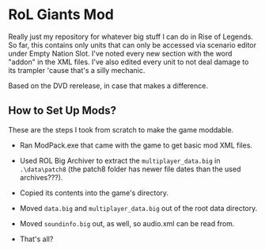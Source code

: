 # RoL Giants Mod

Really just my repository for whatever big stuff I can do in Rise of Legends. So far, this contains only units that can only be accessed via scenario editor under Empty Nation Slot. I've noted every new section with the word "addon" in the XML files. I've also edited every unit to not deal damage to its trampler 'cause that's a silly mechanic.

Based on the DVD rerelease, in case that makes a difference.

## How to Set Up Mods?

These are the steps I took from scratch to make the game moddable.

- Ran ModPack.exe that came with the game to get basic mod XML files.

- Used ROL Big Archiver to extract the ``multiplayer_data.big`` in ``.\data\patch8`` (the patch8 folder has newer file dates than the used archives???).

- Copied its contents into the game's directory.

- Moved ``data.big`` and ``multiplayer_data.big`` out of the root data directory.

- Moved ``soundinfo.big`` out, as well, so audio.xml can be read from.

- That's all?

